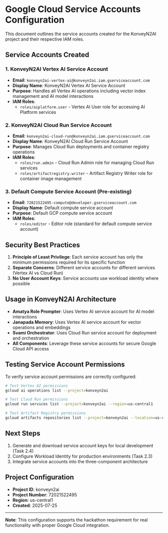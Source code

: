 # Google Cloud Service Accounts Configuration

This document outlines the service accounts created for the KonveyN2AI project and their respective IAM roles.

## Service Accounts Created

### 1. KonveyN2AI Vertex AI Service Account
- **Email**: `konveyn2ai-vertex-ai@konveyn2ai.iam.gserviceaccount.com`
- **Display Name**: KonveyN2AI Vertex AI Service Account
- **Purpose**: Handles all Vertex AI operations including vector index management and AI model interactions
- **IAM Roles**:
  - `roles/aiplatform.user` - Vertex AI User role for accessing AI Platform services

### 2. KonveyN2AI Cloud Run Service Account  
- **Email**: `konveyn2ai-cloud-run@konveyn2ai.iam.gserviceaccount.com`
- **Display Name**: KonveyN2AI Cloud Run Service Account
- **Purpose**: Manages Cloud Run deployments and container registry operations
- **IAM Roles**:
  - `roles/run.admin` - Cloud Run Admin role for managing Cloud Run services
  - `roles/artifactregistry.writer` - Artifact Registry Writer role for container image management

### 3. Default Compute Service Account (Pre-existing)
- **Email**: `72021522495-compute@developer.gserviceaccount.com`
- **Display Name**: Default compute service account
- **Purpose**: Default GCP compute service account
- **IAM Roles**: 
  - `roles/editor` - Editor role (standard for default compute service account)

## Security Best Practices

1. **Principle of Least Privilege**: Each service account has only the minimum permissions required for its specific function
2. **Separate Concerns**: Different service accounts for different services (Vertex AI vs Cloud Run)
3. **No User Account Keys**: Service accounts use workload identity where possible

## Usage in KonveyN2AI Architecture

- **Amatya Role Prompter**: Uses Vertex AI service account for AI model interactions
- **Janapada Memory**: Uses Vertex AI service account for vector operations and embeddings
- **Svami Orchestrator**: Uses Cloud Run service account for deployment and orchestration
- **All Components**: Leverage these service accounts for secure Google Cloud API access

## Testing Service Account Permissions

To verify service account permissions are correctly configured:

```bash
# Test Vertex AI permissions
gcloud ai operations list --project=konveyn2ai

# Test Cloud Run permissions  
gcloud run services list --project=konveyn2ai --region=us-central1

# Test Artifact Registry permissions
gcloud artifacts repositories list --project=konveyn2ai --location=us-central1
```

## Next Steps

1. Generate and download service account keys for local development (Task 2.4)
2. Configure Workload Identity for production environments (Task 2.3) 
3. Integrate service accounts into the three-component architecture

## Project Configuration

- **Project ID**: konveyn2ai
- **Project Number**: 72021522495
- **Region**: us-central1
- **Created**: 2025-07-25

---

**Note**: This configuration supports the hackathon requirement for real functionality with proper Google Cloud integration.